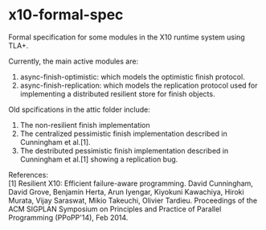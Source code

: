 # x10-formal-spec
Formal specification for some modules in the X10 runtime system using TLA+.

Currently, the main active modules are: <br />
1) async-finish-optimistic: which models the optimistic finish protocol.
2) async-finish-replication: which models the replication protocol used for implementing a distributed resilient store for finish objects.

Old spcifications in the attic folder include:
1) The non-resilient finish implementation <br />
2) The centralized pessimistic finish implementation described in Cunningham et al.[1]. <br />
3) The destributed pessimistic finish implementation described in Cunningham et al.[1] showing a replication bug. <br/>

References: <br />
[1] Resilient X10: Efficient failure-aware programming. David Cunningham, David Grove, Benjamin Herta, Arun Iyengar, Kiyokuni Kawachiya, Hiroki Murata, Vijay Saraswat, Mikio Takeuchi, Olivier Tardieu. Proceedings of the ACM SIGPLAN Symposium on Principles and Practice of Parallel Programming (PPoPP'14), Feb 2014.
